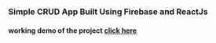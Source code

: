 ### Simple CRUD App Built Using Firebase and ReactJs

#### working demo of the project [click here](https://crud-app-firebase-react.netlify.app/)
